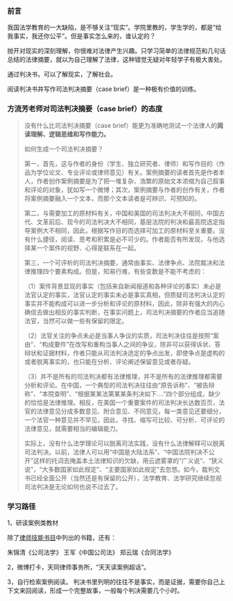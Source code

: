 ### 前言
我国法学教育的一大缺陷，是不够关注“现实”。学院里教的，学生学的，都是“给我事实，我还你公平”。但是事实怎么来的，谁认定的？

抛开对现实的深刻理解，你很难对法律产生兴趣。只学习简单的法律规范和几句话总结的法律摘要，就以为自己理解了法律，这种错觉无疑对年轻学子有极大害处。

通过判决书，可以了解现实，了解社会。

阅读判决书并写作司法判决摘要（case brief）是一种极有价值的训练。

### 方流芳老师对司法判决摘要（case brief）的态度

> 没有什么比司法判决摘要（case brief）能更为准确地测试一个法律人的**阅读理解、逻辑思维和写作能力。**
> 
> 如何生成一个司法判决摘要？
> 
> 第一，首先，这与作者的身份（学生、独立研究者、律师）和写作目的（作品为学位论文、专业评论或律师意见）有关。案例摘要的读者首先是作者本人，作者创作案例摘要是为了把一堆复杂、浩繁的原始文本浓缩为自己叙事和评论的对象，犹如写一个微博；其次，案例摘要与作者的创作有关，作者将案例摘要融入一个文本，而那个文本读者是可辨识、可预知的。
> 
> 第二，与需要加工的原材料有关，中国和美国的司法判决大不相同，中国古代、文革前后、现今的司法判决大不相同，基层法院的判决和最高院选定指导案例大不相同，因此，根据写作目的而选择可加工的原材料至关重要。没有什么捷径，阅读、思考和积累是必不可少的。作者能否有所发现，与他选择某一个案件的视野、心得是联系在一起。
>
> 第三，一个可评析的司法判决摘要，通常由事实、法律争点、法院裁决和法律推理四个要素构成。但是，知易行难，有些变数是不能不考虑的：
>
> （1）案件背景显现的事实（包括来自新闻报道和各种评论的事实）未必是法官认定的事实，法官认定的事实未必是事实真相，但质疑司法判决认定的事实并不能构成可以进一步分析和评论的原材料，因此，除非有强大的内心确信去做出相反的事实判断，在事实问题上，司法判决摘要的作者应当追随法官，当然可以做一些有保留的限定。
>
> （2）法官关注的争点未必是当事人争议的实质，司法判决往往是按照“案由”、“构成要件”在改写和重构当事人之间的争议，除非可以获得诉状、答辩状和证据材料，作者只能从司法判决选定的争点出发，即使争点是虚构的或者脱离事实的，也只能在分析、评论阐述保留意见或者存疑。
>
> （3）并不是所有的司法判决都有法律推理，并不是所有的法律推理都需要分析和评论。在中国，一个典型的司法判决往往由“原告诉称”、“被告辩称”、“本院查明”、“根据某某法第某某条判决如下....”四个部分组成，缺少的恰恰是法律推理。相反，在美国一个重要案件的司法判决长达数百页，法官的法律意见分成多数意见、附合意见、不同意见，每一类意见还要细分，一个法官一种意见并不罕见，因此，寻找、缩写可比较、可分析、可评论的法律意见，就需要相当的编辑能力。
>
> 实际上，没有什么法学理论可以脱离司法实践，没有什么法律解释可以脱离司法判决。以前，法律人可以用“中国是大陆法系”、“中国法院判决不公开”这样的托词去掩盖本土法律知识的欠缺，用云遮雾罩的“广义说”、“狭义说”，“大多数国家如此规定”、“主要国家如此规定”去忽悠。如今，裁判文书已经全面公开（当然还是有保留的公开），法学教育、法学研究继续忽视司法判决是无论如何也说不过去了。

### 学习路径

1，研读案例类教材

除了[律师技能书目](LSkills.md)中列出的书籍，还有：

朱锦清《公司法学》
王军《中国公司法》
郑云瑞《合同法学》

2，微博打卡，天同律师事务所，“天天读案例超话”。

3，自行检索案例阅读。
判决书里列明的往往不是事实，而是证据，需要你自己上下文来回阅读，形成一个完整故事，一般每个判决需要几个小时。